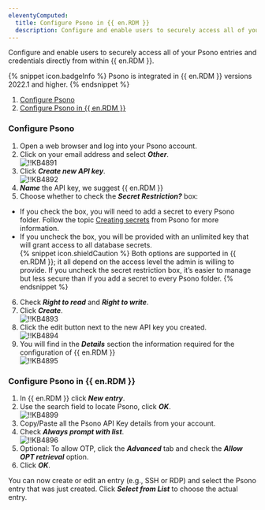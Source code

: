 ```yaml
---
eleventyComputed:
  title: Configure Psono in {{ en.RDM }}
  description: Configure and enable users to securely access all of your Psono entries and credentials directly from within {{ en.RDM }}.
---
```

Configure and enable users to securely access all of your Psono entries and credentials directly from within {{ en.RDM }}.  

{% snippet icon.badgeInfo %}
Psono is integrated in {{ en.RDM }} versions 2022.1 and higher.
{% endsnippet %}  

1. <a href="#psono">Configure Psono</a>
1. <a href="#rdm">Configure Psono in {{ en.RDM }}</a>

### Configure Psono
<a name="psono"></a>

1. Open a web browser and log into your Psono account.
1. Click on your email address and select ***Other***.  
![!!KB4891](https://webdevolutions.azureedge.net/docs/en/kb/KB4891.png)
1. Click ***Create new API key***.  
![!!KB4892](https://webdevolutions.azureedge.net/docs/en/kb/KB4892.png)
1. ***Name*** the API key, we suggest {{ en.RDM }}
1. Choose whether to check the ***Secret Restriction?*** box:
* If you check the box, you will need to add a secret to every Psono folder. Follow the topic [Creating secrets](https://doc.psono.com/user/basic/creating-secrets.html#creating-secrets) from Psono for more information.
* If you uncheck the box, you will be provided with an unlimited key that will grant access to all database secrets.  
{% snippet icon.shieldCaution %}
Both options are supported in {{ en.RDM }}; it all depend on the access level the admin is willing to provide. If you uncheck the secret restriction box, it’s easier to manage but less secure than if you add a secret to every Psono folder.
{% endsnippet %}  

6. Check ***Right to read*** and ***Right to write***.
1. Click ***Create***.  
![!!KB4893](https://webdevolutions.azureedge.net/docs/en/kb/KB4893.png)
1. Click the edit button next to the new API key you created.  
![!!KB4894](https://webdevolutions.azureedge.net/docs/en/kb/KB4894.png)
1. You will find in the ***Details*** section the information required for the configuration of {{ en.RDM }}  
![!!KB4895](https://webdevolutions.azureedge.net/docs/en/kb/KB4895.png)

### Configure Psono in {{ en.RDM }}
<a name="rdm"></a>

1. In {{ en.RDM }} click ***New entry***.
1. Use the search field to locate Psono, click ***OK***.  
![!!KB4899](https://webdevolutions.azureedge.net/docs/en/kb/KB4899.png)
1. Copy/Paste all the Psono API Key details from your account.
1. Check ***Always prompt with list***.  
![!!KB4896](https://webdevolutions.azureedge.net/docs/en/kb/KB4896.png)
1. Optional: To allow OTP, click the ***Advanced*** tab and check the ***Allow OPT retrieval*** option.
1. Click ***OK***.  

You can now create or edit an entry (e.g., SSH or RDP) and select the Psono entry that was just created. Click ***Select from List*** to choose the actual entry.
